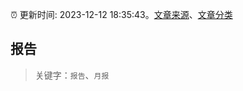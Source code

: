 :alarm_clock: 更新时间: 2023-12-12 18:35:43。[文章来源](/README.md)、[文章分类](/TAGS.md)

## 报告


> 关键字：`报告`、`月报`



